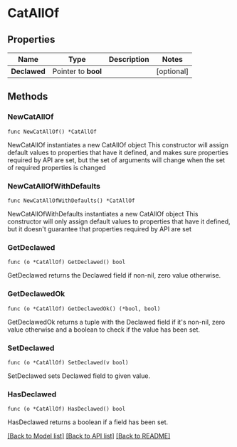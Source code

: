 # CatAllOf

## Properties

Name | Type | Description | Notes
------------ | ------------- | ------------- | -------------
**Declawed** | Pointer to **bool** |  | [optional] 

## Methods

### NewCatAllOf

`func NewCatAllOf() *CatAllOf`

NewCatAllOf instantiates a new CatAllOf object
This constructor will assign default values to properties that have it defined,
and makes sure properties required by API are set, but the set of arguments
will change when the set of required properties is changed

### NewCatAllOfWithDefaults

`func NewCatAllOfWithDefaults() *CatAllOf`

NewCatAllOfWithDefaults instantiates a new CatAllOf object
This constructor will only assign default values to properties that have it defined,
but it doesn't guarantee that properties required by API are set

### GetDeclawed

`func (o *CatAllOf) GetDeclawed() bool`

GetDeclawed returns the Declawed field if non-nil, zero value otherwise.

### GetDeclawedOk

`func (o *CatAllOf) GetDeclawedOk() (*bool, bool)`

GetDeclawedOk returns a tuple with the Declawed field if it's non-nil, zero value otherwise
and a boolean to check if the value has been set.

### SetDeclawed

`func (o *CatAllOf) SetDeclawed(v bool)`

SetDeclawed sets Declawed field to given value.

### HasDeclawed

`func (o *CatAllOf) HasDeclawed() bool`

HasDeclawed returns a boolean if a field has been set.


[[Back to Model list]](../README.md#documentation-for-models) [[Back to API list]](../README.md#documentation-for-api-endpoints) [[Back to README]](../README.md)


